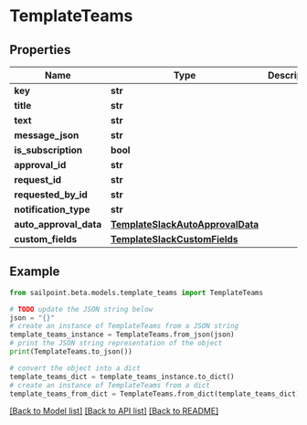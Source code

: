 # TemplateTeams


## Properties

Name | Type | Description | Notes
------------ | ------------- | ------------- | -------------
**key** | **str** |  | [optional] 
**title** | **str** |  | [optional] 
**text** | **str** |  | [optional] 
**message_json** | **str** |  | [optional] 
**is_subscription** | **bool** |  | [optional] 
**approval_id** | **str** |  | [optional] 
**request_id** | **str** |  | [optional] 
**requested_by_id** | **str** |  | [optional] 
**notification_type** | **str** |  | [optional] 
**auto_approval_data** | [**TemplateSlackAutoApprovalData**](TemplateSlackAutoApprovalData.md) |  | [optional] 
**custom_fields** | [**TemplateSlackCustomFields**](TemplateSlackCustomFields.md) |  | [optional] 

## Example

```python
from sailpoint.beta.models.template_teams import TemplateTeams

# TODO update the JSON string below
json = "{}"
# create an instance of TemplateTeams from a JSON string
template_teams_instance = TemplateTeams.from_json(json)
# print the JSON string representation of the object
print(TemplateTeams.to_json())

# convert the object into a dict
template_teams_dict = template_teams_instance.to_dict()
# create an instance of TemplateTeams from a dict
template_teams_from_dict = TemplateTeams.from_dict(template_teams_dict)
```
[[Back to Model list]](../README.md#documentation-for-models) [[Back to API list]](../README.md#documentation-for-api-endpoints) [[Back to README]](../README.md)



